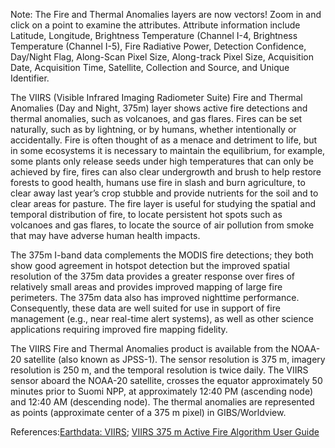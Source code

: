 Note: The Fire and Thermal Anomalies layers are now vectors! Zoom in and click on a point to examine the attributes. Attribute information include Latitude, Longitude, Brightness Temperature (Channel I-4, Brightness Temperature (Channel I-5), Fire Radiative Power, Detection Confidence, Day/Night Flag, Along-Scan Pixel Size, Along-track Pixel Size, Acquisition Date, Acquisition Time, Satellite, Collection and Source, and Unique Identifier.

The VIIRS (Visible Infrared Imaging Radiometer Suite) Fire and Thermal Anomalies (Day and Night, 375m) layer shows active fire detections and thermal anomalies, such as volcanoes, and gas flares. Fires can be set naturally, such as by lightning, or by humans, whether intentionally or accidentally. Fire is often thought of as a menace and detriment to life, but in some ecosystems it is necessary to maintain the equilibrium, for example, some plants only release seeds under high temperatures that can only be achieved by fire, fires can also clear undergrowth and brush to help restore forests to good health, humans use fire in slash and burn agriculture, to clear away last year’s crop stubble and provide nutrients for the soil and to clear areas for pasture. The fire layer is useful for studying the spatial and temporal distribution of fire, to locate persistent hot spots such as volcanoes and gas flares, to locate the source of air pollution from smoke that may have adverse human health impacts.

The 375m I-band data complements the MODIS fire detections; they both show good agreement in hotspot detection but the improved spatial resolution of the 375m data provides a greater response over fires of relatively small areas and provides improved mapping of large fire perimeters. The 375m data also has improved nighttime performance. Consequently, these data are well suited for use in support of fire management (e.g., near real-time alert systems), as well as other science applications requiring improved fire mapping fidelity.

The VIIRS Fire and Thermal Anomalies product is available from the NOAA-20 satellite (also known as JPSS-1). The sensor resolution is 375 m, imagery resolution is 250 m, and the temporal resolution is twice daily. The VIIRS sensor aboard the NOAA-20 satellite, crosses the equator approximately 50 minutes prior to Suomi NPP, at approximately 12:40 PM (ascending node) and 12:40 AM (descending node). The thermal anomalies are represented as points (approximate center of a 375 m pixel) in GIBS/Worldview.

References:[Earthdata: VIIRS](https://earthdata.nasa.gov/earth-observation-data/near-real-time/download-nrt-data/viirs-nrt); [VIIRS 375 m Active Fire Algorithm User Guide](https://viirsland.gsfc.nasa.gov/PDF/VIIRS_activefire_User_Guide.pdf)
